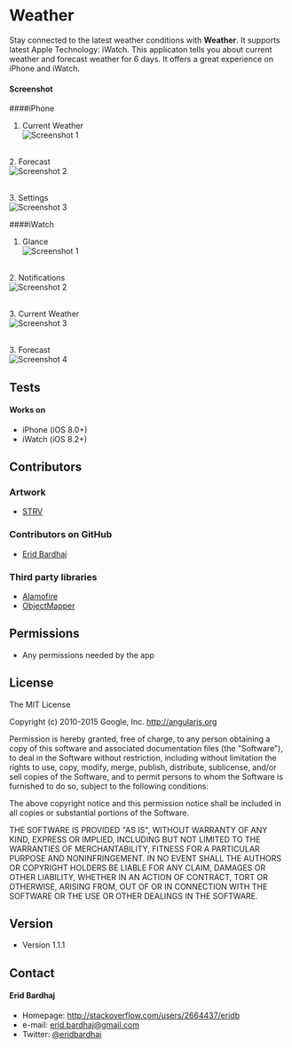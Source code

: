 Weather
======
Stay connected to the latest weather conditions with **Weather**. It supports latest Apple Technology: iWatch. This applicaton tells you about current weather and forecast weather for 6 days. It offers a great experience on iPhone and iWatch.

#### Screenshot

####iPhone
1. Current Weather<br/>
![Screenshot 1](http://s22.postimg.org/b48y8ucrl/i_OS_Simulator_Screen_Shot_May_8_2015_7_07_11_P.png "Screenshot 1")

<br/>2. Forecast<br/>
![Screenshot 2](http://s22.postimg.org/z99nqjx29/i_OS_Simulator_Screen_Shot_May_8_2015_7_09_43_P.png "Screenshot 2")

<br/>3. Settings<br/>
![Screenshot 3](http://s22.postimg.org/aq7m98so1/i_OS_Simulator_Screen_Shot_May_8_2015_7_07_43_P.png "Screenshot 3")

####iWatch
1. Glance<br/>
![Screenshot 1](http://s5.postimg.org/4os3z7j5z/i_OS_Simulator_Screen_Shot_Apple_Watch_May_8_2.png "Screenshot 1")

<br/>2. Notifications<br/>
![Screenshot 2](http://s5.postimg.org/umvq58onb/i_OS_Simulator_Screen_Shot_Apple_Watch_May_8_2.png "Screenshot 2")

<br/>3. Current Weather<br/>
![Screenshot 3](http://s5.postimg.org/6umetpmmf/i_OS_Simulator_Screen_Shot_Apple_Watch_May_8_2.png "Screenshot 3")

<br/>3. Forecast<br/>
![Screenshot 4](http://s5.postimg.org/hy1flkiiv/i_OS_Simulator_Screen_Shot_Apple_Watch_May_8_2.png "Screenshot 4")

## Tests
#### Works on
* iPhone (iOS 8.0+) 
* iWatch (iOS 8.2+)

## Contributors
### Artwork
* [STRV](http://www.strv.com)

### Contributors on GitHub
* [Erid Bardhaj](https://github.com/eridbardhaj)

### Third party libraries
* [Alamofire](https://github.com/Alamofire/Alamofire)
* [ObjectMapper](https://github.com/Hearst-DD/ObjectMapper)

## Permissions
* Any permissions needed by the app

## License 
The MIT License

Copyright (c) 2010-2015 Google, Inc. http://angularjs.org

Permission is hereby granted, free of charge, to any person obtaining a copy
of this software and associated documentation files (the "Software"), to deal
in the Software without restriction, including without limitation the rights
to use, copy, modify, merge, publish, distribute, sublicense, and/or sell
copies of the Software, and to permit persons to whom the Software is
furnished to do so, subject to the following conditions:

The above copyright notice and this permission notice shall be included in
all copies or substantial portions of the Software.

THE SOFTWARE IS PROVIDED "AS IS", WITHOUT WARRANTY OF ANY KIND, EXPRESS OR
IMPLIED, INCLUDING BUT NOT LIMITED TO THE WARRANTIES OF MERCHANTABILITY,
FITNESS FOR A PARTICULAR PURPOSE AND NONINFRINGEMENT. IN NO EVENT SHALL THE
AUTHORS OR COPYRIGHT HOLDERS BE LIABLE FOR ANY CLAIM, DAMAGES OR OTHER
LIABILITY, WHETHER IN AN ACTION OF CONTRACT, TORT OR OTHERWISE, ARISING FROM,
OUT OF OR IN CONNECTION WITH THE SOFTWARE OR THE USE OR OTHER DEALINGS IN
THE SOFTWARE.

## Version 
* Version 1.1.1

## Contact
#### Erid Bardhaj
* Homepage: http://stackoverflow.com/users/2664437/eridb
* e-mail: erid.bardhaj@gmail.com
* Twitter: [@eridbardhaj](https://twitter.com/EridBardhaj "Erid Bardhaj on twitter")
